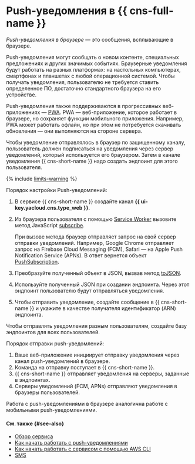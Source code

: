 # Push-уведомления в {{ cns-full-name }}

_Push-уведомления в браузере_ — это сообщения, всплывающие в браузере.

Push-уведомления могут сообщать о новом контенте, специальных предложениях и других значимых событиях. Браузерные уведомления будут работать на разных платформах: на настольных компьютерах, смартфонах и планшетах с любой операционной системой. Чтобы получать уведомления, пользователю не требуется ставить определенное ПО, достаточно стандартного браузера на его устройстве.

Push-уведомления также поддерживаются в прогрессивных веб-приложениях — [PWA](https://ru.wikipedia.org/wiki/Прогрессивное_веб-приложение). PWA — веб-приложение, которое работает в браузере, но сохраняет функции мобильного приложения. Например, PWA может работать офлайн, но при этом не потребуется скачивать обновления — они выполняются на стороне сервера.

Чтобы уведомление отправлялось в браузер по защищенному каналу, пользователь должен подписаться на уведомления через сервер уведомлений, который используется его браузером. Затем в канале уведомления {{ cns-short-name }} надо создать эндпоинт для этого пользователя.

{% include [limits-warning](../../_includes/notifications/limits-warning.md) %}

Порядок настройки Push-уведомлений:

1. В сервисе {{ cns-short-name }} создайте канал **{{ ui-key.yacloud.cns.type_web }}**.
1. Из браузера пользователя с помощью [Service Worker](https://developer.mozilla.org/ru/docs/Web/API/Service_Worker_API/Using_Service_Workers) вызовите метод JavaScript [subscribe](https://developer.mozilla.org/en-US/docs/Web/API/PushManager/subscribe#applications).

   При вызове метода браузер отправляет запрос на свой сервер отправки уведомлений. Например, Google Chrome отправляет запрос на Firebase Cloud Messaging (FCM), Safari — на Apple Push Notification Service (APNs). В ответ вернется объект [PushSubscription](https://developer.mozilla.org/en-US/docs/Web/API/PushSubscription).

1. Преобразуйте полученный объект в JSON, вызвав метод [toJSON](https://developer.mozilla.org/en-US/docs/Web/API/PushSubscription/toJSON).

1. Используйте полученный JSON при создании эндпоинта. Через этот эндпоинт пользователю будут отправляться уведомления.

1. Чтобы отправить уведомление, создайте сообщение в {{ cns-short-name }} и укажите в качестве получателя идентификатор (ARN) эндпоинта.

Чтобы отправлять уведомления разным пользователям, создайте базу эндпоинтов для всех пользователей.

Порядок отправки push-уведомлений:

1. Ваше веб-приложение инициирует отправку уведомления через канал push-уведомлений в браузере.
1. Команда на отправку поступает в {{ cns-short-name }}.
1. {{ cns-short-name }} отправляет уведомления на серверы, заданные в эндпоинтах.
1. Серверы уведомлений (FCM, APNs) отправляют уведомления в браузеры пользователей.

Работа с push-уведомлениями в браузере аналогична работе с мобильными push-уведомлениями.

#### См. также {#see-also}

* [Обзор сервиса](index.md)
* [Как начать работать с push-уведомлениями](../quickstart-push.md)
* [Как начать работать с сервисом с помощью AWS CLI](../tools/aws-cli.md)
* [SMS](sms.md)